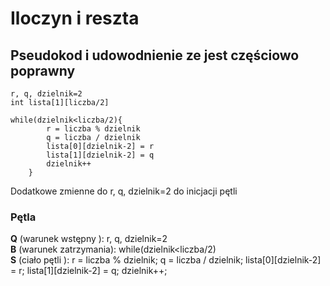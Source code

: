# Iloczyn i reszta
## Pseudokod i udowodnienie ze jest częściowo poprawny


```
r, q, dzielnik=2
int lista[1][liczba/2]

while(dzielnik<liczba/2){
        r = liczba % dzielnik
        q = liczba / dzielnik
        lista[0][dzielnik-2] = r
        lista[1][dzielnik-2] = q
        dzielnik++
    }
```

Dodatkowe zmienne do r, q, dzielnik=2 do inicjacji pętli

### Pętla
**Q** (warunek wstępny ): r, q, dzielnik=2  
**B** (warunek zatrzymania): while(dzielnik<liczba/2)  
**S** (ciało pętli ): r = liczba % dzielnik; q = liczba / dzielnik; lista[0][dzielnik-2] = r; lista[1][dzielnik-2] = q; dzielnik++;

